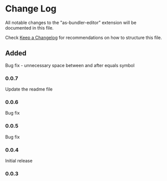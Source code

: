 # Change Log

All notable changes to the "as-bundler-editor" extension will be documented in this file.

Check [Keep a Changelog](http://keepachangelog.com/) for recommendations on how to structure this file.

## Added
Bug fix - unnecessary space between and after equals symbol
### 0.0.7

Update the readme file 
### 0.0.6

Bug fix
### 0.0.5

Bug fix
### 0.0.4

Initial release
### 0.0.3